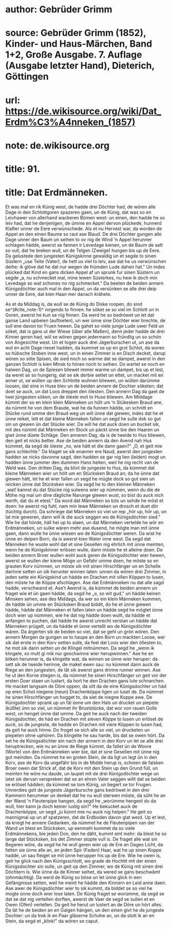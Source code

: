 # author: Gebrüder Grimm
# source: Gebrüder Grimm (1852), Kinder- und Haus-Märchen, Band 1+2, Große Ausgabe. 7. Auflage (Ausgabe letzter Hand), Dieterich, Göttingen
# url: https://de.wikisource.org/wiki/Dat_Erdm%C3%A4nneken_(1857)
# note: de.wikisource.org
# title: 91.

# title: Dat Erdmänneken.

Et was mal en rik Künig west, de hadde drei Döchter had, de wören alle Dage in den Schlottgoren spazeren gaen, un de Künig, dat was so en Leivhawer von allerhand wackeren Bömen west: un einen, den hadde he so leiv had, dat he denjenigen, de ümme en Appel dervon plückede, hunnerd Klafter unner de Eere verwünschede. Als et nu Hervest war, da worden de Appel an den einen Baume so raut ase Blaud. De drei Döchter gungen alle Dage unner den Baum un seihen to ov nig de Wind 'n Appel herunner schlagen hädde, awerst se fannen ir Levedage kienen, un de Baum de satt so vull, dat he breken wull, un de Telgen (Zweige) hungen bis up de Eere. Da gelustede den jungesten Künigskinne gewaldig un et segde to sinen Süstern „use Teite (Vater), de hett us viel to leiv, ase dat he us verwünschen deihe: ik glöve dat he dat nur wegen de frümden Lude dahen hat." Un indes plücked dat Kind en gans dicken Appel af un sprunk fur sinen Süstern un segde „a, nu schmecket mal, mine lewen Süsterkes, nu hew ik doch min Levedage so wat schones no nig schmecket." Da beeten de beiden annern Künigsdöchter auch mal in den Appel, un da versünken se alle drei deip unner de Eere, dat kien Haan mer danach krähete. 

As et da Middag is, da wull se de Künig do Diske roopen, do sind se^(#cite_note-1)^ nirgends to finnen: he söket se so viel im Schlott un in Goren, awerst he kun se nig finnen. Da werd he so bedröwet un let dat ganse Land upbeien (aufbieten), un wer ünne sine Döchter  wier brechte, de sull ene davon tor Fruen hewen. Da gahet so viele junge Lude uwer Feld un söket, dat is gans ut der Wiese (über alle Maßen), denn jeder hadde de drei Kinner geren had, wiil se wören gegen jedermann so fründlig un so schön von Angesichte west. Un et togen auck drei Jägerburschen ut, un ase da wol en acht Dage rieset hadden, da kummet se up en grot Schlot, da woren so hübsche Stoben inne west, un in einen Zimmer is en Disch decket, darup wören so söte Spisen, de sied noch so warme dat se dampet, awerst in den ganzen Schlott is kien Minsk to hören noch to seihen. Do wartet se noch en halwen Dag, un de Spiesen bliewet immer warme un dampet, bis up et lest, da weret se so hungerig, dat se sik derbie settet un ettet, un macket mit en anner ut, se wüllen up den Schlotte wuhnen bliewen, un wüllen darümme loosen, dat eine in Huse blev un de beiden annern de Dochter söketen; dat doet se auck, un dat Loos dreppet den ölesten. Den annern Dag da gaet de twei jüngesten söken, un de öleste mot to Huse bliewen. Am Middage kümmt der so en klein klein Männeken un hölt um 'n Stükesken Braud ane, da nümmt he von dem Braude, wat he da funnen hädde, un schnitt en Stücke rund umme den Braud weg un will ünne dat giewen, indes dat he et ünne reiket, lett et dat kleine Männeken fallen un segd he sulle dok so gut sin un giewen ün dat Stücke wier. Da will he dat auck doen un bucket sik, mit des nümmt dat Männeken en Stock un päckt ünne bie den Haaren un giwt ünne düete Schläge. Den anneren Dag, da is de tweide to Hus bliewen, den geit et nicks better. Ase de beiden annern da den Avend nah Hus kümmet, da segd de öleste „no, wie hätt et die dann gaen?" „O, et geit mie gans schlechte." Da klaget se sik enanner ere Naud, awerst den jungesten hadden se nicks davonne sagd, den hadden se gar nig lien (leiden) mogt un hadden ünne jummer den dummen Hans heiten, weil he nig recht van de Weld was.  Den dritten Dag, da blivt de jungeste to Hus, da kümmet dat kleine Männeken wier un hölt um en Stücksken Braud an; da he ünne dat giewen hätt, let he et wier fallen un segd he mügte dock so gut sien un reicken ünne dat Stücksken wier. Da segd he to den kleinen Männeken „wat! kannst du dat Stücke nig sulwens wier up nümmen, wenn du die de Möhe nig mal um dine dägliche Narunge giewen wust, so bist du auck nich werth, dat du et etest." Da word dat Männeken so bös un sehde he möst et doen: he awerst nig fuhl, nam min lewe Männeken un drosch et duet dör (tüchtig durch). Da schriege dat Männeken so viel un rep „hör up, hör up, un lat mie geweren, dann will ik die auck seggen wo de Künigsdöchter sied." Wie he dat hörde, häll hei up to slaen, un dat Männeken vertelde he wör en Erdmänneken, un sulke wären mehr ase dusend, he mögte man mit ünne gaen, dann wulle he ünne wiesen wo de Künigsdöchter weren. Da wist he ünne en deipen Born, da is awerst kien Water inne west. Da segd dat Männeken he wuste wohl dat et sine Gesellen nig ehrlich mit ünne meinten, wenn he de Künigskinner erlösen wulle, dann möste he et alleine doen. De beiden annern Broer wullen wohl auck geren de Künigsdöchter wier hewen, awerst se wullen der kiene Möge un Gefahr umme doen, he möste so en grauten Korv nümmen, un möste sik mit sinen Hirschfänger un en Schelle darinne setten un sik herunter winnen laten: unnen da wören drei Zimmer, in jeden sette ein Künigskind un hädde en Drachen mit villen Köppen to lusen, den möste he de Köppe afschlagen. Ase dat Erdmänneken nu dat alle sagd hadde, verschwand et. Ase't Awend is, da kümmet de beiden annern un fraget wie et ün gaen hädde, da segd he „o, so wit gud," un hädde keinen Minsken sehen, ase des Middags, da wer so ein klein Männeken kummen, de hädde ün umme en Stücksken Braud biddit, do he et ünne giewen hädde, hädde dat Männeken et fallen laten un hädde segd  he mögtet ünne doch wier up nümmen, wie he dat nig hädde doen wullt, da hädde et anfangen to puchen, dat hädde he awerst unrecht verstan un hädde dat Männeken prügelt, un da hädde et ünne vertellt wo de Künigsdöchter wären. Da ärgerten sik de beiden so viel, dat se gehl un grön wören. Den annern Morgen da gungen se to haupe an den Born un mackten Loose, wer sik dat erste in den Korv setten sulle, da feel dat Loos wier den öllesten to, he mot sik darin setten un de Klingel mitnümmen. Da segd he „wenn ik klingele, so mutt gi mik nur geschwinne wier herupwinnen." Ase he en bitken herunner is, da klingelte wat, da winnen se ünne wier heruper: da sett sik de tweide herinne, de maket ewen sau: nu kümmet dann auck de Riege an den jungesten, de lät sik awerst gans drinne runner winnen. Ase he ut den Korve stiegen is, da nümmet he sinen Hirschfänger un geit vor der ersten Doer staen un lustert, da hort he den Drachen gans lute schnarchen. He macket langsam de Döre oppen, da sitt da de eine Künigsdochter un häd op eren Schot niegene (neun) Drachenköppe ligen un luset de. Da nümmet he sinen Hirschfänger un hogget to, da siet de niegne Koppe awe. De Künigsdochter sprank up un fäl ünne um den Hals un drucket un piepete (küßte) ünn so viel, un nümmet ihr Bruststücke, dat wor von rauen Golle west, un henget ünne dat umme. Da geit he auck nach der tweiden Künigsdochter, de häd en Drachen mit sieven Köppe to lusen un erlöset de auck, so de jungeste, de hadde en Drachen mit viere Köppen to lusen had, da geit he auck hinne. Do froget se sich alle so viel, un drucketen un piepeten ohne uphören. Da klingelte he sau harde, bis dat se owen hört. Da set he de Künigsdöchter ein nach der annern in den Korv un let se alle drei heruptrecken, wie nu an ünne de Riege kümmt, da fallet ün de Woore (Worte) von den Erdmänneken wier bie, dat et sine Gesellen mit ünne nig gut meinden. Da nümmet he en  groten Stein, de da ligt un legt ün in den Korv, ase de Korv da ungefähr bis in de Midde herup is, schnien de falsken Broer owen dat Strick af, dat de Korv mit den Stein up den Grund füll, un meinten he wöre nu daude, un laupet mit de drei Künigsdöchter wege un latet sik dervan verspreken dat se an ehren Vater seggen willt dat se beiden se erlöset hädden; da kümmet se tom Künig, un begert se tor Frugen. Unnerdies geit de jungeste Jägerbursche gans bedröwet in den drei Kammern herummer un denket dat he nu wull sterwen möste, da süht he an der Wand 'n Fleutenpipe hangen, da segd he „worümme hengest du da wull, hier kann ja doch keiner lustig sin?" He bekucket auck de Drachenköppe, un segd „ju künnt mie nu auck nig helpen." He geit so mannigmal up un af spatzeren, dat de Erdboden davon glat werd. Up et lest, da kriegt he annere Gedanken, da nümmet he de Fleutenpipen van der Wand un blest en Stücksken, up eenmahl kummet da so viele Erdmännekens, bie jeden Don, den he däht, kummt eint mehr: da blest he so lange dat Stücksken, bis det Zimmer stopte vull is. De fraget alle wat sin Begeren wöre, da segd he he wull geren wier up de Ere an Dages Licht, da fatten sie ünne alle an, an jeden Spir (Faden) Haar, wat he up sinen Koppe hadde, un sau fleiget se mit ünne herupper his up de Ere. Wie he owen is, geit he glick nach den Künigsschlott, wo grade de Hochtit mit der einen Künigsdochter sin sulle, un geit up den Zimmer, wo de Künig mit sinen drei Döchtern is. Wie ünne da de Kinner seihet, da wered se gans beschwämt (ohnmächtig). Da werd de Künig so böse un let ünne glick in een Gefängnisse setten, weil he meint he hädde den Kinnern en Leid anne daen. Ase awer de Künigsdöchter wier to sik kummt, da biddet se so viel he mogte ünne doch wier lose laten. De Künig fraget se worümme, da segd se dat se dat nig vertellen dorften, awerst de Vaer de segd se sullen et en Owen  (Ofen) vertellen. Da geit he herut un lustert an de Döre un hört alles. Da lät he de beiden an en Galgen hängen, un den einen givt he de jungeste Dochter: un da trok ik en Paar gläserne Schohe an, un da stott ik an en Stein, da segd et „klink!" da wören se caput. 

